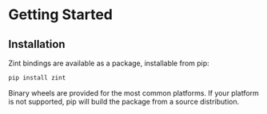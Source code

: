 # Getting Started
## Installation
Zint bindings are available as a package, installable from pip:
```sh
pip install zint
```

Binary wheels are provided for the most common platforms. If your platform is not supported, pip will build the package from a source distribution.
